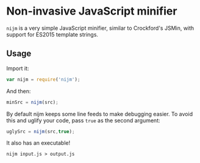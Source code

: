 # Non-invasive JavaScript minifier

`nijm` is a very simple JavaScript minifier, similar to Crockford's JSMin, with support for ES2015 template strings.

## Usage

Import it:

```javascript
var nijm = require('nijm');
```

And then:

```javascript
minSrc = nijm(src);
```

By default nijm keeps some line feeds to make debugging easier. To avoid this and uglify your code, pass `true` as the second argument:

```javascript
uglySrc = nijm(src,true);
```

It also has an executable!

```
nijm input.js > output.js
```
